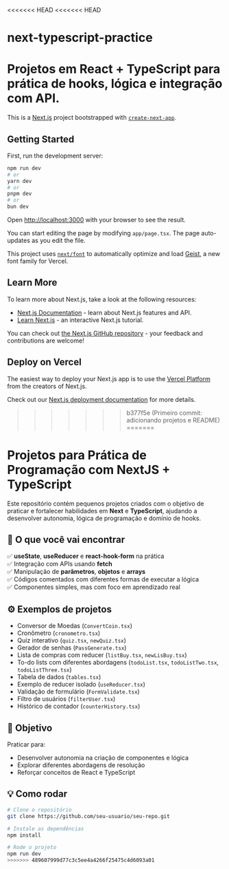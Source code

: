 <<<<<<< HEAD
<<<<<<< HEAD
# next-typescript-practice
Projetos em React + TypeScript para prática de hooks, lógica e integração com API.
=======
This is a [Next.js](https://nextjs.org) project bootstrapped with [`create-next-app`](https://nextjs.org/docs/app/api-reference/cli/create-next-app).

## Getting Started

First, run the development server:

```bash
npm run dev
# or
yarn dev
# or
pnpm dev
# or
bun dev
```

Open [http://localhost:3000](http://localhost:3000) with your browser to see the result.

You can start editing the page by modifying `app/page.tsx`. The page auto-updates as you edit the file.

This project uses [`next/font`](https://nextjs.org/docs/app/building-your-application/optimizing/fonts) to automatically optimize and load [Geist](https://vercel.com/font), a new font family for Vercel.

## Learn More

To learn more about Next.js, take a look at the following resources:

- [Next.js Documentation](https://nextjs.org/docs) - learn about Next.js features and API.
- [Learn Next.js](https://nextjs.org/learn) - an interactive Next.js tutorial.

You can check out [the Next.js GitHub repository](https://github.com/vercel/next.js) - your feedback and contributions are welcome!

## Deploy on Vercel

The easiest way to deploy your Next.js app is to use the [Vercel Platform](https://vercel.com/new?utm_medium=default-template&filter=next.js&utm_source=create-next-app&utm_campaign=create-next-app-readme) from the creators of Next.js.

Check out our [Next.js deployment documentation](https://nextjs.org/docs/app/building-your-application/deploying) for more details.
>>>>>>> b377f5e (Primeiro commit: adicionando projetos e README)
=======
# Projetos para Prática de Programação com NextJS + TypeScript

Este repositório contém pequenos projetos criados com o objetivo de praticar e fortalecer habilidades em **Next** e **TypeScript**, ajudando a desenvolver autonomia, lógica de programação e domínio de hooks.

## 📌 O que você vai encontrar

✅ **useState**, **useReducer** e **react-hook-form** na prática  
✅ Integração com APIs usando **fetch**  
✅ Manipulação de **parâmetros**, **objetos** e **arrays**  
✅ Códigos comentados com diferentes formas de executar a lógica  
✅ Componentes simples, mas com foco em aprendizado real

## ⚙ Exemplos de projetos

- Conversor de Moedas (`ConvertCoin.tsx`)
- Cronômetro (`cronometro.tsx`)
- Quiz interativo (`quiz.tsx`, `newQuiz.tsx`)
- Gerador de senhas (`PassGenerate.tsx`)
- Lista de compras com reducer (`listBuy.tsx`, `newLisBuy.tsx`)
- To-do lists com diferentes abordagens (`todoList.tsx`, `todoListTwo.tsx`, `todoListThree.tsx`)
- Tabela de dados (`tables.tsx`)
- Exemplo de reducer isolado (`useReducer.tsx`)
- Validação de formulário (`FormValidate.tsx`)
- Filtro de usuários (`filterUser.tsx`)
- Histórico de contador (`counterHistory.tsx`)

## 🚀 Objetivo

Praticar para:
- Desenvolver autonomia na criação de componentes e lógica
- Explorar diferentes abordagens de resolução
- Reforçar conceitos de React e TypeScript

## 💡 Como rodar

```bash
# Clone o repositório
git clone https://github.com/seu-usuario/seu-repo.git

# Instale as dependências
npm install

# Rode o projeto
npm run dev
>>>>>>> 489607999d77c3c5ee4a4266f25475c4d6093a01
